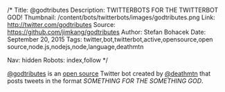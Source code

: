 /*
Title: @godtributes
Description: TWITTERBOTS FOR THE TWITTERBOT GOD!
Thumbnail: /content/bots/twitterbots/images/godtributes.png
Link: http://twitter.com/godtributes
Source: https://github.com/jimkang/godtributes
Author: Stefan Bohacek
Date: September 20, 2015
Tags: twitter,bot,twitterbot,active,opensource,open source,node.js,nodejs,node,language,deathmtn

Nav: hidden
Robots: index,follow
*/

[@godtributes](https://twitter.com/godtributes) is an [open source](https://github.com/jimkang/godtributes) Twitter bot created by [@deathmtn](https://twitter.com/deathmtn) that posts tweets in the format *SOMETHING FOR THE SOMETHING GOD*.
